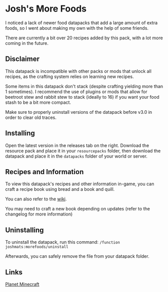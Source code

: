 # Josh's More Foods
I noticed a lack of newer food datapacks that add a large amount of extra foods, so I went about making my own with the help of some friends.

There are currently a bit over 20 recipes added by this pack, with a lot more coming in the future.

## Disclaimer
This datapack is incompatible with other packs or mods that unlock all recipes, as the crafting system relies on learning new recipes.

Some items in this datapack don't stack (despite crafting yielding more than 1 sometimes). I recommend the use of plugins or mods that allow for beetroot stew and rabbit stew to stack (ideally to 16) if you want your food stash to be a bit more compact.

Make sure to properly uninstall versions of the datapack before v3.0 in order to clear old traces.

## Installing
Open the latest version in the releases tab on the right. Download the resource pack and place it in your `resourcepacks` folder, then download the datapack and place it in the `datapacks` folder of your world or server.

## Recipes and Information
To view this datapack's recipes and other information in-game, you can craft a recipe book using bread and a book and quill.

You can also refer to the [wiki](https://github.com/Joshcraft2002/joshs-more-foods/wiki).

You may need to craft a new book depending on updates (refer to the changelog for more information)

## Uninstalling
To uninstall the datapack, run this command: `/function joshmats:morefoods/uninstall`

Afterwards, you can safely remove the file from your datapack folder.

## Links
[Planet Minecraft](https://www.planetminecraft.com/data-pack/josh-s-more-foods-20-new-recipes/)
